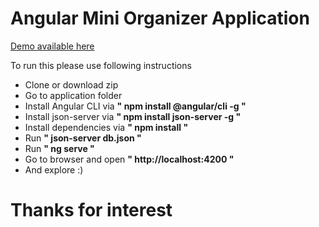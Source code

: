 # Angular Mini Organizer Application

[Demo available here](http://example.com)

To run this please use following instructions

  - Clone or download zip
  - Go to application folder
  - Install Angular CLI via **" npm install @angular/cli -g "**
  - Install json-server via **" npm install json-server -g "**
  - Install dependencies via **" npm install "**
  - Run **" json-server db.json "**
  - Run **" ng serve "**
  - Go to browser and open **" http://localhost:4200 "**
  - And explore :)

# Thanks for interest
